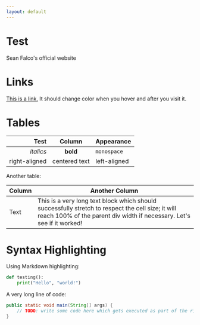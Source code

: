 ```yaml
---
layout: default
---
```


# Test

Sean Falco's official website

# Links

[This is a link.](https://youtu.be/dQw4w9WgXcQ) It should change color 
when you hover and after you visit it.

# Tables

| Test  | Column    | Appearance    |
|------:|:---------:|:--------------|
| _italics_   | **bold**  | `monospace`   |
| right-aligned | centered text  | left-aligned |

Another table:

| Column    | Another Column |
|-----------|----------------|
| Text | This is a very long text block which should successfully stretch to respect the cell size; it will reach 100% of the parent div width if necessary. Let's see if it worked! |

# Syntax Highlighting

Using Markdown highlighting:

```python
def testing():
    print("Hello", "world!")
```

A very long line of code:

```java
public static void main(String[] args) {
    // TODO: write some code here which gets executed as part of the righteous Java pizza store that every student has to write
}
```
